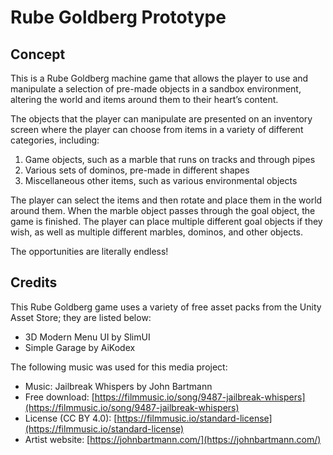 # Rube Goldberg Prototype

## Concept

This is a Rube Goldberg machine game that allows the player to use and manipulate a selection of pre-made objects in a sandbox environment, altering the world and items around them to their heart’s content.

The objects that the player can manipulate are presented on an inventory screen where the player can choose from items in a variety of different categories, including:

1) Game objects, such as a marble that runs on tracks and through pipes
2) Various sets of dominos, pre-made in different shapes
3) Miscellaneous other items, such as various environmental objects

The player can select the items and then rotate and place them in the world around them. When the marble object passes through the goal object, the game is finished. The player can place multiple different goal objects if they wish, as well as multiple different marbles, dominos, and other objects.

The opportunities are literally endless!

## Credits

This Rube Goldberg game uses a variety of free asset packs from the Unity Asset Store; they are listed below:

- 3D Modern Menu UI by SlimUI
- Simple Garage by AiKodex

The following music was used for this media project:

- Music: Jailbreak Whispers by John Bartmann
- Free download: [https://filmmusic.io/song/9487-jailbreak-whispers](https://filmmusic.io/song/9487-jailbreak-whispers)
- License (CC BY 4.0): [https://filmmusic.io/standard-license](https://filmmusic.io/standard-license)
- Artist website: [https://johnbartmann.com/](https://johnbartmann.com/)